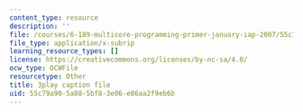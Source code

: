 ```yaml
---
content_type: resource
description: ''
file: /courses/6-189-multicore-programming-primer-january-iap-2007/55c79a905a805bf83e06e86aa2f9eb6b_V1BIvbUlhgU.srt
file_type: application/x-subrip
learning_resource_types: []
license: https://creativecommons.org/licenses/by-nc-sa/4.0/
ocw_type: OCWFile
resourcetype: Other
title: 3play caption file
uid: 55c79a90-5a80-5bf8-3e06-e86aa2f9eb6b
---
```

